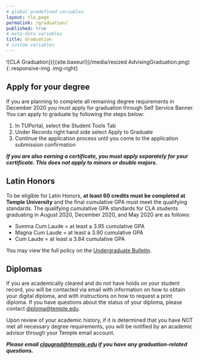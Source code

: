 ```yaml
---
# global predefined variables
layout: tla_page
permalink: /graduation/
published: true
# meta-data variables
title: Graduation
# custom variables
---
```

![CLA Graduation]({{site.baseurl}}/media/resized AdvisingGraduation.png){:.responsive-img .img-right}

## Apply for your degree
If you are planning to complete all remaining degree requirements in December 2020 you must apply for graduation through Self Service Banner. You can apply to graduate by following the steps below:

1. In TUPortal, select the Student Tools Tab<br>
2. Under Records right hand side select Apply to Graduate<br>
3. Continue the application process until you come to the application submission confirmation<br>

_**If you are also earning a certificate, you must apply separately for your certificate. This does not apply to minors or double majors.**_

## Latin Honors
To be eligible for Latin Honors, **at least 60 credits must be completed at Temple University** and the final cumulative GPA must meet the qualifying standards. The qualifying cumulative GPA standards for CLA students graduating in August 2020, December 2020, and May 2020 are as follows:

- Summa Cum Laude = at least a 3.95 cumulative GPA
- Magna Cum Laude = at least a 3.90 cumulative GPA
- Cum Laude = at least a 3.84 cumulative GPA

You may view the full policy on the [Undergraduate Bulletin](http://bulletin.temple.edu/undergraduate/academic-policies/honors-academic-achievement/).

## Diplomas
If you are academically cleared and do not have holds on your student record, you will be contacted via email with information on how to obtain your digital diploma, and with instructions on how to request a print diploma. If you have questions about the status of your diploma, please contact [diploma@temple.edu](mailto:diploma@temple.edu).

Upon review of your academic history, if it is determined that you have NOT met all necessary degree requirements, you will be notified by an academic advisor through your Temple email account.

_**Please email [claugrad@temple.edu](mailto:claugrad@temple.edu) if you have any graduation-related questions.**_
